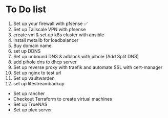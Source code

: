 # To Do list
1. Set up your firewall with pfsense :white_check_mark:
2. Set up Tailscale VPN with pfsense
3. create vm & set up k8s cluster with ansible
4. install metallb for loadbalancer
4. Buy domain name
5. set up DDNS
6. Set up unbound DNS & adblock with pihole (Add Split DNS)
8. add pihole dns to dhcp server
7. Set up reverse proxy with traefik and automate SSL with cert-manager
8. Set up nginx to test url
11. Set up vaultwarden
12. set up litestreambackup





- Set up rancher 
- Checkout Terraform to create virtual machines
- Set up TrueNAS
- Set up plex server